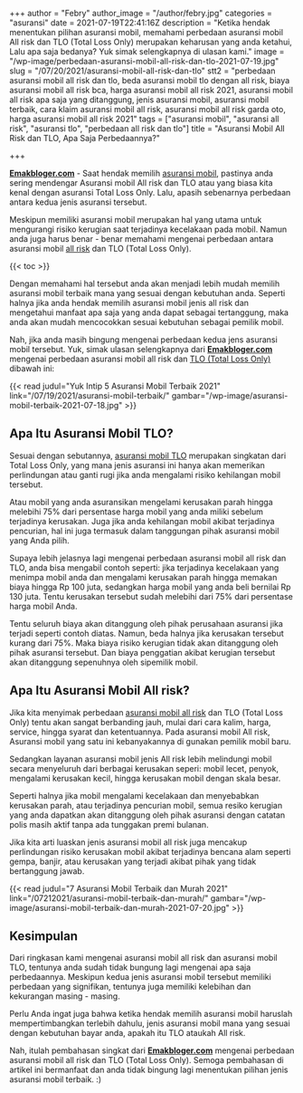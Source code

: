 +++
author = "Febry"
author_image = "/author/febry.jpg"
categories = "asuransi"
date = 2021-07-19T22:41:16Z
description = "Ketika hendak menentukan pilihan asuransi mobil, memahami perbedaan asuransi mobil All risk dan TLO (Total Loss Only) merupakan keharusan yang anda ketahui, Lalu apa saja bedanya? Yuk simak selengkapnya di ulasan kami."
image = "/wp-image/perbedaan-asuransi-mobil-all-risk-dan-tlo-2021-07-19.jpg"
slug = "/07/20/2021/asuransi-mobil-all-risk-dan-tlo"
stt2 = "perbedaan asuransi mobil all risk dan tlo, beda asuransi mobil tlo dengan all risk, biaya asuransi mobil all risk bca, harga asuransi mobil all risk 2021, asuransi mobil all risk apa saja yang ditanggung, jenis asuransi mobil, asuransi mobil terbaik, cara klaim asuransi mobil all risk, asuransi mobil all risk garda oto, harga asuransi mobil all risk 2021"
tags = ["asuransi mobil", "asuransi all risk", "asuransi tlo", "perbedaan all risk dan tlo"]
title = "Asuransi Mobil All Risk dan TLO, Apa Saja Perbedaannya?"

+++

[**Emakbloger.com**](/) - Saat hendak memilih [asuransi mobil](/tags/asuransi-mobil), pastinya anda sering mendengar Asuransi mobil All risk dan TLO atau yang biasa kita kenal dengan asuransi Total Loss Only. Lalu, apasih sebenarnya perbedaan antara kedua jenis asuransi tersebut.

Meskipun memiliki asuransi mobil merupakan hal yang utama untuk mengurangi risiko kerugian saat terjadinya kecelakaan pada mobil. Namun anda juga harus benar - benar memahami mengenai perbedaan antara asuransi mobil [all risk](/tags/asuransi-all-risk) dan TLO (Total Loss Only).

{{< toc >}}

Dengan memahami hal tersebut anda akan menjadi lebih mudah memilih asuransi mobil terbaik mana yang sesuai dengan kebutuhan anda. Seperti halnya jika anda hendak memilih asuransi mobil jenis all risk dan mengetahui manfaat apa saja yang anda dapat sebagai tertanggung, maka anda akan mudah mencocokkan sesuai kebutuhan sebagai pemilik mobil.

Nah, jika anda masih bingung mengenai perbedaan kedua jens asuransi mobil tersebut. Yuk, simak ulasan selengkapnya dari [**Emakbloger.com**](/) mengenai perbedaan asuransi mobil all risk dan [TLO (Total Loss Only)](/tags/asuransi-tlo) dibawah ini:

{{< read judul="Yuk Intip 5 Asuransi Mobil Terbaik 2021" link="/07/19/2021/asuransi-mobil-terbaik/" gambar="/wp-image/asuransi-mobil-terbaik-2021-07-18.jpg" >}}

## Apa Itu Asuransi Mobil TLO?

Sesuai dengan sebutannya, [asuransi mobil TLO](/tags/asrusansi-tlo) merupakan singkatan dari Total Loss Only, yang mana jenis asuransi ini hanya akan memerikan perlindungan atau ganti rugi jika anda mengalami risiko kehilangan mobil tersebut.

Atau mobil yang anda asuransikan mengelami kerusakan parah hingga melebihi 75% dari persentase harga mobil yang anda miliki sebelum terjadinya kerusakan. Juga jika anda kehilangan mobil akibat terjadinya pencurian, hal ini juga termasuk dalam tanggungan pihak asuransi mobil yang Anda pilih.

Supaya lebih jelasnya lagi mengenai perbedaan asuransi mobil all risk dan TLO, anda bisa mengabil contoh seperti: jika terjadinya kecelakaan yang menimpa mobil anda dan mengalami kerusakan parah hingga memakan biaya hingga Rp 100 juta, sedangkan harga mobil yang anda beli bernilai Rp 130 juta. Tentu kerusakan tersebut sudah melebihi dari 75% dari persentase harga mobil Anda.

Tentu seluruh biaya akan ditanggung oleh pihak perusahaan asuransi jika terjadi seperti contoh diatas. Namun, beda halnya jika kerusakan tersebut kurang dari 75%. Maka biaya risiko kerugian tidak akan ditanggung oleh pihak asuransi tersebut. Dan biaya penggatian akibat kerugian tersebut akan ditanggung sepenuhnya oleh sipemilik mobil.

## Apa Itu Asuransi Mobil All risk?

Jika kita menyimak perbedaan [asuransi mobil all risk](/tags/asuransi-all-risk) dan TLO (Total Loss Only) tentu akan sangat berbanding jauh, mulai dari cara kalim, harga, service, hingga syarat dan ketentuannya. Pada asuransi mobil All risk, Asuransi mobil yang satu ini kebanyakannya di gunakan pemilik mobil baru.

Sedangkan layanan asuransi mobil jenis All risk lebih melindungi mobil secara menyeluruh dari berbagai kerusakan seperi: mobil lecet, penyok, mengalami kerusakan kecil, hingga kerusakan mobil dengan skala besar.

Seperti halnya jika mobil mengalami kecelakaan dan menyebabkan kerusakan parah, atau terjadinya pencurian mobil, semua resiko kerugian yang anda dapatkan akan ditanggung oleh pihak asuransi dengan catatan polis masih aktif tanpa ada tunggakan premi bulanan.

Jika kita arti luaskan jenis asuransi mobil all risk juga mencakup perlindungan risiko kerusakan mobil akibat terjadinya bencana alam seperti gempa, banjir, atau kerusakan yang terjadi akibat pihak yang tidak bertanggung jawab.

{{< read judul="7 Asuransi Mobil Terbaik dan Murah 2021" link="/07212021/asuransi-mobil-terbaik-dan-murah/" gambar="/wp-image/asuransi-mobil-terbaik-dan-murah-2021-07-20.jpg" >}}

## Kesimpulan

Dari ringkasan kami mengenai asuransi mobil all risk dan asuransi mobil TLO, tentunya anda sudah tidak bungung lagi mengenai apa saja perbedaannya. Meskipun kedua jenis asuransi mobil tersebut memiliki perbedaan yang signifikan, tentunya juga memiliki kelebihan dan kekurangan masing - masing.

Perlu Anda ingat juga bahwa ketika hendak memilih asuransi mobil haruslah mempertimbangkan terlebih dahulu, jenis asuransi mobil mana yang sesuai dengan kebutuhan bayar anda, apakah itu TLO ataukah All risk.

Nah, itulah pembahasan singkat dari [**Emakbloger.com**](/) mengenai perbedaan asuransi mobil all risk dan TLO (Total Loss Only). Semoga pembahasan di artikel ini bermanfaat dan anda tidak bingung lagi menentukan pilihan jenis asuransi mobil terbaik. :)
